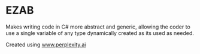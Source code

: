 # EZAB
Makes writing code in C# more abstract and generic, allowing the coder to use a single variable of any type dynamically created as its used as needed.

Created using www.perplexity.ai
